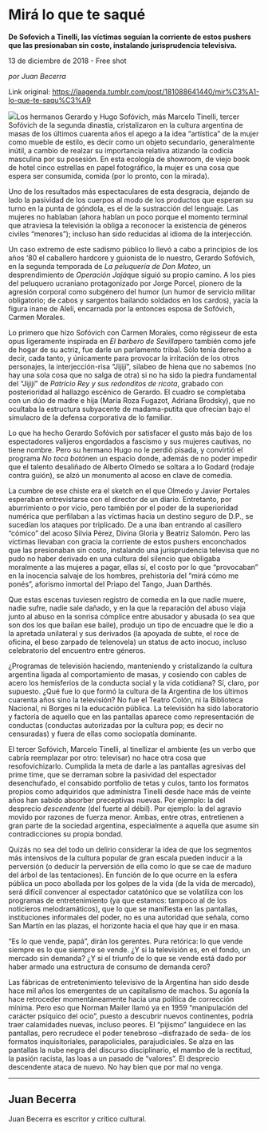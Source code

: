 # Mirá lo que te saqué

**De Sofovich a Tinelli, las víctimas seguían la corriente de estos pushers que las presionaban sin costo, instalando jurisprudencia televisiva.**

13 de diciembre de 2018 - Free shot

_por Juan Becerra_

Link original: https://laagenda.tumblr.com/post/181088641440/mir%C3%A1-lo-que-te-saqu%C3%A9

![](https://64.media.tumblr.com/bbc57dd2412b4a21801c60bb1e6b8616/tumblr_inline_pjqn1cLIPL1t6q87u_500.jpg)Los hermanos Gerardo y Hugo Sofóvich, más Marcelo Tinelli, tercer Sofóvich de la segunda dinastía, cristalizaron en la cultura argentina de masas de los últimos cuarenta años el apego a la idea “artística” de la mujer como mueble de estilo, es decir como un objeto secundario, generalmente inútil, a cambio de realzar su importancia relativa atizando la codicia masculina por su posesión. En esta ecología de showroom, de viejo book de hotel cinco estrellas en papel fotográfico, la mujer es una cosa que espera ser consumida, comida (por lo pronto, con la mirada).

Uno de los resultados más espectaculares de esta desgracia, dejando de lado la pasividad de los cuerpos al modo de los productos que esperan su turno en la punta de góndola, es el de la sustracción del lenguaje. Las mujeres no hablaban (ahora hablan un poco porque el momento terminal que atraviesa la televisión la obliga a reconocer la existencia de géneros civiles “menores”); incluso han sido reducidas al idioma de la interjección.

Un caso extremo de este sadismo público lo llevó a cabo a principios de los años ‘80 el caballero hardcore y guionista de lo nuestro, Gerardo Sofóvich, en la segunda temporada de *La peluquería de Don Mateo*, un desprendimiento de *Operación Jajá*que siguió su propio camino. A los pies del peluquero ucraniano protagonizado por Jorge Porcel, pionero de la agresión corporal como subgénero del humor (un humor de servicio militar obligatorio; de cabos y sargentos bailando soldados en los cardos), yacía la figura inane de Alelí, encarnada por la entonces esposa de Sofóvich, Carmen Morales. 

Lo primero que hizo Sofóvich con Carmen Morales, como régisseur de esta opus ligeramente inspirada en *El barbero de Sevilla*pero también como jefe de hogar de su actriz, fue darle un parlamento tribal. Sólo tenía derecho a decir, cada tanto, y únicamente para provocar la irritación de los otros personajes, la interjección-risa “Jijijí”, silabeo de hiena que no sabemos (no hay una sola cosa que no salga de otra) si no ha sido la piedra fundamental del “Jijijí” de *Patricio Rey y sus redonditos de ricota*, grabado con posterioridad al hallazgo escénico de Gerardo. El cuadro se completaba con un dúo de madre e hija (María Roza Fugazot, Adriana Brodsky), que no ocultaba la estructura subyacente de madama-putita que ofrecían bajo el simulacro de la defensa corporativa de lo familiar. 

Lo que ha hecho Gerardo Sofóvich por satisfacer el gusto más bajo de los espectadores valijeros engordados a fascismo y sus mujeres cautivas, no tiene nombre. Pero su hermano Hugo no le perdió pisada, y convirtió el programa *No toca botón*en un espacio donde, además de no poder impedir que el talento desaliñado de Alberto Olmedo se soltara a lo Godard (rodaje contra guión), se alzó un monumento al acoso en clave de comedia.  

La cumbre de ese chiste era el sketch en el que Olmedo y Javier Portales esperaban entrevistarse con el director de un diario. Entretanto, por aburrimiento o por vicio, pero también por el poder de la superioridad numérica que perfilaban a las víctimas hacia un destino seguro de D.P., se sucedían los ataques por triplicado. De a una iban entrando al casillero “cómico” del acoso Silvia Pérez, Divina Gloria y Beatriz Salomón. Pero las víctimas llevaban con gracia la corriente de estos pushers enconchados que las presionaban sin costo, instalando una jurisprudencia televisa que no pudo no haber derivado en una cultura del silencio que obligaba moralmente a las mujeres a pagar, ellas sí, el costo por lo que “provocaban” en la inocencia salvaje de los hombres, prehistoria del “mirá cómo me ponés”, aforismo inmortal del Priapo del Tango, Juan Darthés.

Que estas escenas tuviesen registro de comedia en la que nadie muere, nadie sufre, nadie sale dañado, y en la que la reparación del abuso viaja junto al abuso en la sonrisa cómplice entre abusador y abusada (o sea que son dos los que bailan ese baile), produjo un tipo de encuadre que le dio a la apretada unilateral y sus derivados (la apoyada de subte, el roce de oficina, el beso zarpado de telenovela) un status de acto inocuo, incluso celebratorio del encuentro entre géneros.

¿Programas de televisión haciendo, manteniendo y cristalizando la cultura argentina ligada al comportamiento de masas, y cosiendo con cables de acero los hemisferios de la conducta social y la vida cotidiana? Sí, claro, por supuesto. ¿Qué fue lo que formó la cultura de la Argentina de los últimos cuarenta años sino la televisión? No fue el Teatro Colón, ni la Biblioteca Nacional, ni Borges ni la educación pública. La televisión ha sido laboratorio y factoría de aquello que en las pantallas aparece como representación de conductas (conductas autorizadas por la cultura pop; es decir no censuradas) y fuera de ellas como sociopatía dominante.

El tercer Sofóvich, Marcelo Tinelli, al tinellizar el ambiente (es un verbo que cabría reemplazar por otro: televisar) no hace otra cosa que resofovichizarlo. Cumplida la meta de darle a las pantallas agresivas del prime time, que se derraman sobre la pasividad del espectador desenchufado, el consabido portfolio de tetas y culos, tanto los formatos propios como adquiridos que administra Tinelli desde hace más de veinte años han sabido absorber preceptivas nuevas. Por ejemplo: la del desprecio *descendente* (del fuerte al débil). Por ejemplo: la del agravio movido por razones de fuerza menor. Ambas, entre otras, entretienen a gran parte de la sociedad argentina, especialmente a aquella que asume sin contradicciones su propia bondad.

Quizás no sea del todo un delirio considerar la idea de que los segmentos más intensivos de la cultura popular de gran escala pueden inducir a la perversión (o deducir la perversión de ella como lo que se cae de maduro del árbol de las tentaciones). En función de lo que ocurre en la esfera pública un poco abollada por los golpes de la vida (de la vida de mercado), será difícil convencer al espectador catatónico que se volatiliza con los programas de entretenimiento (ya que estamos: tampoco al de los noticieros melodramáticos), que lo que se manifiesta en las pantallas, instituciones informales del poder, no es una autoridad que señala, como San Martín en las plazas, el horizonte hacia el que hay que ir en masa.

“Es lo que vende, papá”, dirán los gerentes. Pura retórica: lo que vende siempre es lo que siempre se vende. ¿Y si la televisión es, en el fondo, un mercado sin demanda? ¿Y si el triunfo de lo que se vende está dado por haber armado una estructura de consumo de demanda cero? 

Las fábricas de entretenimiento televisivo de la Argentina han sido desde hace mil años los emergentes de un  capitalismo de machos. Su agonía la hace retroceder momentáneamente hacia una política de corrección mínima. Pero eso que Norman Mailer llamó ya en 1959 “manipulación del carácter psíquico del ocio”, puesto a descubrir nuevos continentes, podría traer calamidades nuevas, incluso peores. El “pijismo” languidece en las pantallas, pero recrudece el poder tenebroso –disfrazado de seda- de los formatos inquisitoriales, parapoliciales, parajudiciales. Se alza en las pantallas la nube negra del discurso disciplinario, el mambo de la rectitud, la pasión racista, las loas a un pasado de “valores”. El desprecio descendente ataca de nuevo. No hay bien que por mal no venga.  



---

 Juan Becerra
-------------

 Juan Becerra es escritor y crítico cultural. 

